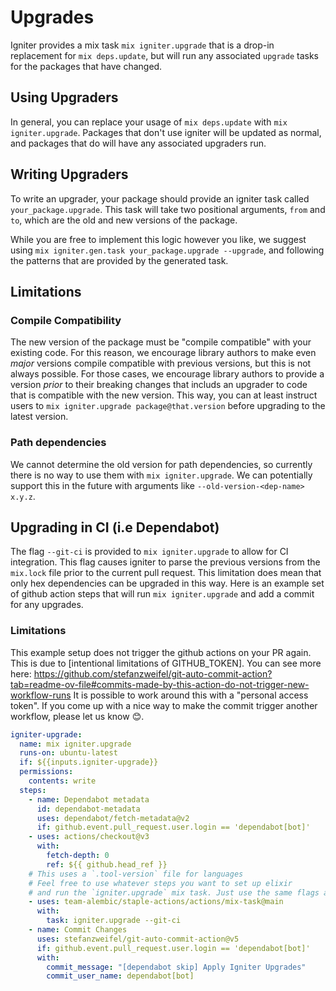 # Upgrades

Igniter provides a mix task `mix igniter.upgrade` that is a drop-in replacement for
`mix deps.update`, but will run any associated `upgrade` tasks for the packages that have changed.

## Using Upgraders

In general, you can replace your usage of `mix deps.update` with `mix igniter.upgrade`. Packages that
don't use igniter will be updated as normal, and packages that do will have any associated upgraders run.

## Writing Upgraders

To write an upgrader, your package should provide an igniter task called `your_package.upgrade`. This task
will take two positional arguments, `from` and `to`, which are the old and new versions of the package.

While you are free to implement this logic however you like, we suggest using
`mix igniter.gen.task your_package.upgrade --upgrade`, and following the patterns that are provided by the generated task.

## Limitations

### Compile Compatibility

The new version of the package must be "compile compatible" with your existing code. For this reason,
we encourage library authors to make even _major_ versions compile compatible with previous versions, but
this is not always possible. For those cases, we encourage library authors to provide a version _prior_
to their breaking changes that includs an upgrader to code that is compatible with the new version. This way,
you can at least instruct users to `mix igniter.upgrade package@that.version` before upgrading to the latest
version.

### Path dependencies

We cannot determine the old version for path dependencies, so currently there is no way to use
them with `mix igniter.upgrade`. We can potentially support this in the future with arguments
like `--old-version-<dep-name> x.y.z`.

## Upgrading in CI (i.e Dependabot)

The flag `--git-ci` is provided to `mix igniter.upgrade` to allow for CI integration. This flag
causes igniter to parse the previous versions from the `mix.lock` file prior to the current pull request.
This limitation does mean that only hex dependencies can be upgraded in this way.
Here is an example set of github action steps that will run `mix igniter.upgrade` and add a commit
for any upgrades.

### Limitations

This example setup does not trigger the github actions on your PR again. This is due to
[intentional limitations of GITHUB_TOKEN]. You can see more here: https://github.com/stefanzweifel/git-auto-commit-action?tab=readme-ov-file#commits-made-by-this-action-do-not-trigger-new-workflow-runs
It is possible to work around this with a "personal access token". If you come up with a nice way
to make the commit trigger another workflow, please let us know 😊.

```yml
igniter-upgrade:
  name: mix igniter.upgrade
  runs-on: ubuntu-latest
  if: ${{inputs.igniter-upgrade}}
  permissions:
    contents: write
  steps:
    - name: Dependabot metadata
      id: dependabot-metadata
      uses: dependabot/fetch-metadata@v2
      if: github.event.pull_request.user.login == 'dependabot[bot]'
    - uses: actions/checkout@v3
      with:
        fetch-depth: 0
        ref: ${{ github.head_ref }}
    # This uses a `.tool-version` file for languages
    # Feel free to use whatever steps you want to set up elixir
    # and run the `igniter.upgrade` mix task. Just use the same flags as shown.
    - uses: team-alembic/staple-actions/actions/mix-task@main
      with:
        task: igniter.upgrade --git-ci
    - name: Commit Changes
      uses: stefanzweifel/git-auto-commit-action@v5
      if: github.event.pull_request.user.login == 'dependabot[bot]'
      with:
        commit_message: "[dependabot skip] Apply Igniter Upgrades"
        commit_user_name: dependabot[bot]
```
